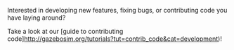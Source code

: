 Interested in developing new features, fixing bugs, or contributing code you
have laying around?

Take a look at our
[guide to contributing code]http://gazebosim.org/tutorials?tut=contrib_code&cat=development)!
